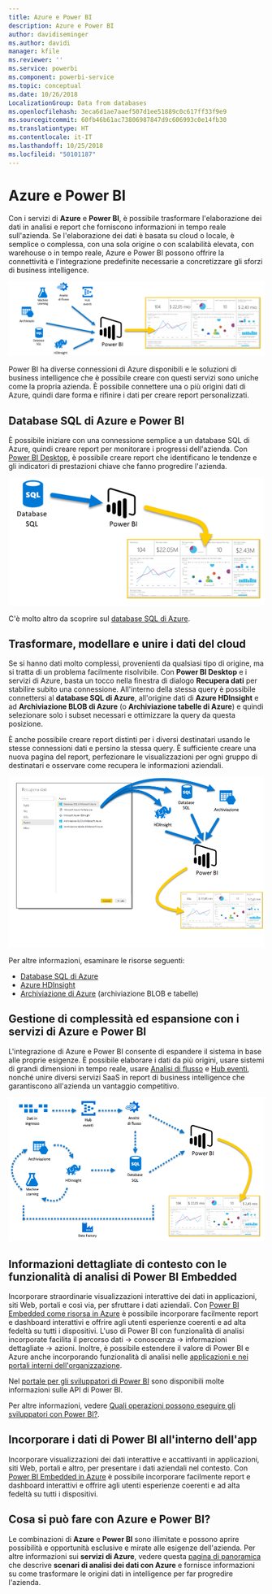 ```yaml
---
title: Azure e Power BI
description: Azure e Power BI
author: davidiseminger
ms.author: davidi
manager: kfile
ms.reviewer: ''
ms.service: powerbi
ms.component: powerbi-service
ms.topic: conceptual
ms.date: 10/26/2018
LocalizationGroup: Data from databases
ms.openlocfilehash: 3eca6d1ae7aaef507d1ee51889c0c617ff33f9e9
ms.sourcegitcommit: 60fb46b61ac73806987847d9c606993c0e14fb30
ms.translationtype: HT
ms.contentlocale: it-IT
ms.lasthandoff: 10/25/2018
ms.locfileid: "50101187"
---
```

# <a name="azure-and-power-bi"></a>Azure e Power BI

Con i servizi di **Azure** e **Power BI**, è possibile trasformare l'elaborazione dei dati in analisi e report che forniscono informazioni in tempo reale sull'azienda. Se l'elaborazione dei dati è basata su cloud o locale, è semplice o complessa, con una sola origine o con scalabilità elevata, con warehouse o in tempo reale, Azure e Power BI possono offrire la connettività e l'integrazione predefinite necessarie a concretizzare gli sforzi di business intelligence.

![Azure](media/service-azure-and-power-bi/azure_1.png)

Power BI ha diverse connessioni di Azure disponibili e le soluzioni di business intelligence che è possibile creare con questi servizi sono uniche come la propria azienda. È possibile connettere una o più origini dati di Azure, quindi dare forma e rifinire i dati per creare report personalizzati.

## <a name="azure-sql-database-and-power-bi"></a>Database SQL di Azure e Power BI

È possibile iniziare con una connessione semplice a un database SQL di Azure, quindi creare report per monitorare i progressi dell'azienda. Con [Power BI Desktop](desktop-getting-started.md), è possibile creare report che identificano le tendenze e gli indicatori di prestazioni chiave che fanno progredire l'azienda.

![Da SQL a PBI](media/service-azure-and-power-bi/azure_2_sqltopbi.png)

C'è molto altro da scoprire sul [database SQL di Azure](http://azure.microsoft.com/services/sql-database/).

## <a name="transform-shape-and-merge-your-cloud-data"></a>Trasformare, modellare e unire i dati del cloud

Se si hanno dati molto complessi, provenienti da qualsiasi tipo di origine, ma si tratta di un problema facilmente risolvibile. Con **Power BI Desktop** e i servizi di Azure, basta un tocco nella finestra di dialogo **Recupera dati** per stabilire subito una connessione. All'interno della stessa query è possibile connettersi al **database SQL di Azure**, all'origine dati di **Azure HDInsight** e ad **Archiviazione BLOB di Azure** (o **Archiviazione tabelle di Azure**) e quindi selezionare solo i subset necessari e ottimizzare la query da questa posizione.

È anche possibile creare report distinti per i diversi destinatari usando le stesse connessioni dati e persino la stessa query. È sufficiente creare una nuova pagina del report, perfezionare le visualizzazioni per ogni gruppo di destinatari e osservare come recupera le informazioni aziendali.

![Da più origini a PBI](media/service-azure-and-power-bi/azure_3_multipletopbi.png)

Per altre informazioni, esaminare le risorse seguenti:

* [Database SQL di Azure](http://azure.microsoft.com/services/sql-database/)
* [Azure HDInsight](http://azure.microsoft.com/services/hdinsight/)
* [Archiviazione di Azure](http://azure.microsoft.com/services/storage/) (archiviazione BLOB e tabelle)

## <a name="get-complex-and-ahead-using-azure-services-and-power-bi"></a>Gestione di complessità ed espansione con i servizi di Azure e Power BI

L'integrazione di Azure e Power BI consente di espandere il sistema in base alle proprie esigenze. È possibile elaborare i dati da più origini, usare sistemi di grandi dimensioni in tempo reale, usare [Analisi di flusso](http://azure.microsoft.com/services/stream-analytics/) e [Hub eventi](http://azure.microsoft.com/services/event-hubs/), nonché unire diversi servizi SaaS in report di business intelligence che garantiscono all'azienda un vantaggio competitivo.

![Complessità in Azure](media/service-azure-and-power-bi/azure_4_complex.png)

## <a name="context-insights-with-power-bi-embedded-analytics"></a>Informazioni dettagliate di contesto con le funzionalità di analisi di Power BI Embedded

Incorporare straordinarie visualizzazioni interattive dei dati in applicazioni, siti Web, portali e così via, per sfruttare i dati aziendali. Con [Power BI Embedded come risorsa in Azure](https://azure.microsoft.com/services/power-bi-embedded/) è possibile incorporare facilmente report e dashboard interattivi e offrire agli utenti esperienze coerenti e ad alta fedeltà su tutti i dispositivi.  L'uso di Power BI con funzionalità di analisi incorporate facilita il percorso dati -> conoscenza -> informazioni dettagliate -> azioni.  Inoltre, è possibile estendere il valore di Power BI e Azure anche incorporando funzionalità di analisi nelle [applicazioni e nei portali interni dell'organizzazione](https://powerbi.microsoft.com/en-us/developers/embedded-analytics/organization/).

Nel [portale per gli sviluppatori di Power BI](http://dev.powerbi.com) sono disponibili molte informazioni sulle API di Power BI.

Per altre informazioni, vedere [Quali operazioni possono eseguire gli sviluppatori con Power BI?](developer/what-can-you-do.md).

## <a name="embed-your-power-bi-data-within-your-app"></a>Incorporare i dati di Power BI all'interno dell'app

Incorporare visualizzazioni dei dati interattive e accattivanti in applicazioni, siti Web, portali e altro, per presentare i dati aziendali nel contesto. Con [Power BI Embedded in Azure](https://azure.microsoft.com/services/power-bi-embedded/) è possibile incorporare facilmente report e dashboard interattivi e offrire agli utenti esperienze coerenti e ad alta fedeltà su tutti i dispositivi.

## <a name="what-could-you-do-with-azure-and-power-bi"></a>Cosa si può fare con Azure e Power BI?

Le combinazioni di **Azure** e **Power BI** sono illimitate e possono aprire possibilità e opportunità esclusive e mirate alle esigenze dell'azienda. Per altre informazioni sui **servizi di Azure**, vedere questa [pagina di panoramica](https://docs.microsoft.com/azure/machine-learning/team-data-science-process/plan-your-environment) che descrive **scenari di analisi dei dati con Azure** e fornisce informazioni su come trasformare le origini dati in intelligence per far progredire l'azienda.